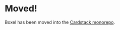 # Moved!

Boxel has been moved into the [Cardstack monorepo](https://github.com/cardstack/cardstack/tree/main/packages/boxel).

